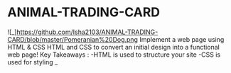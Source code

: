 # ANIMAL-TRADING-CARD
![_]https://github.com/Isha2103/ANIMAL-TRADING-CARD/blob/master/Pomeranian%20Dog.png
Implement a web page using HTML & CSS
HTML and CSS to convert an initial design into a functional web page!
Key Takeaways : -HTML is used to structure your site -CSS is used for styling _
